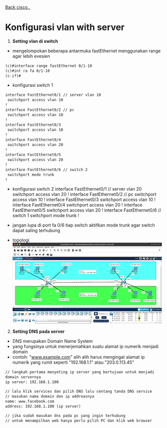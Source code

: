 <a href="../00 - README.md">Back cisco..</a>

# Konfigurasi vlan with server

1. **Setting vlan di switch**
- mengelompokan beberapa antarmuka fastEthernet menggunakan range agar lebih evesien
```
(c)#interface range fastEthernet 0/1-10
(c)#int ra fa 0/1-10
(c-if)#
```

- konfigurasi switch 1
```
interface FastEthernet0/1 // server vlan 10
 switchport access vlan 10
!
interface FastEthernet0/2 // pc
 switchport access vlan 10
!
interface FastEthernet0/3
 switchport access vlan 10
!
interface FastEthernet0/4
 switchport access vlan 20
!
interface FastEthernet0/5
 switchport access vlan 20
!
interface FastEthernet0/6 // switch 2
 switchport mode trunk
!
```

- konfigurasi switch 2
interface FastEthernet0/1 // server vlan 20
 switchport access vlan 20
!
interface FastEthernet0/2 // pc
 switchport access vlan 10
!
interface FastEthernet0/3
 switchport access vlan 10
!
interface FastEthernet0/4
 switchport access vlan 20
!
interface FastEthernet0/5
 switchport access vlan 20
!
interface FastEthernet0/6 // switch 1
 switchport mode trunk
!

- jangan lupa di port fa 0/6 tiap switch aktifkan mode trunk agar switch dapat saling terhubung
- topologi
[![vlan-server](../../notes%20cisco/image/vlan-server.png)](../../notes%20cisco/image/vlan-server.png)

2. **Setting DNS pada server**
- DNS merupakan Domain Name System
- yang fungsinya untuk menerjemahkan suatu alamat ip numerik menjadi domain
- contoh: "www.example.com" alih alih harus mengingat alamat ip numerik yang rumit seperti "192.168.1.1" atau "203.0.113.45"

```
// langkah pertama menyeting ip server yang bertujuan untuk menjadi domain servernya
ip server: 192.168.1.100
```

```
// lalu klik services dan pilih DNS lalu centang tanda DNS service
// masukan nama domain dan ip addreasnya
name: www.facebook.com
address: 192.168.1.100 (ip server)
```

```
// jika sudah masukan dns pada pc yang ingin terhubung
// untuk menampilkan web hanya perlu pilih PC dan klik web browser
```